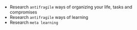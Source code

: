 - Research `antifragile` ways of organizing your life, tasks and compromises
- Research `antifragile` ways of learning
- Research `meta learning`